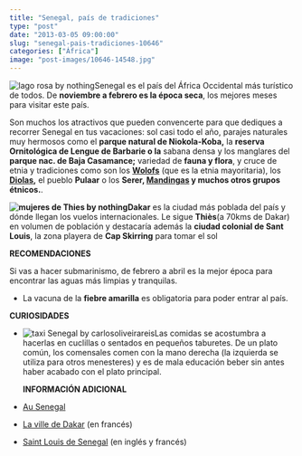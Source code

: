 ```yaml
---
title: "Senegal, país de tradiciones"
type: "post"
date: "2013-03-05 09:00:00"
slug: "senegal-pais-tradiciones-10646"
categories: ["África"]
image: "post-images/10646-14548.jpg"
---
```


 ![lago rosa by nothing](post-images/10646-14548.jpg "lago rosa by nothing")Senegal es el país del África Occidental más turístico de todos. De **noviembre a febrero es la época seca**, los mejores meses para visitar este país.

 Son muchos los atractivos que pueden convencerte para que dediques a recorrer Senegal en tus vacaciones: sol casi todo el año, parajes naturales muy hermosos como el **parque natural de Niokola-Koba,** la **reserva Ornitológica de Lengue de Barbarie o la** sabana densa y los manglares del **parque nac. de Baja Casamance;**  variedad de **fauna y flora**, y cruce de etnia y tradiciones como son los **[Wolofs](http://es.wikipedia.org/wiki/Wolof)** (que es la etnia mayoritaria), los **[Diolas](http://www.ikuska.com/Africa/Etnologia/Pueblos/Diola/index.htm),** el pueblo **Pulaar** o los **Serer, [Mandingas](http://es.wikipedia.org/wiki/Mandinga) y muchos otros grupos étnicos.**.

 **![mujeres de Thies by nothing](post-images/10646-14549.jpg "mujeres de Thies by nothing")Dakar** es la ciudad más poblada del país y dónde llegan los vuelos internacionales. Le sigue **Thiès**(a 70kms de Dakar) en volumen de población y destacaría además la **ciudad colonial de Sant Louis**, la zona playera de **Cap Skirring** para tomar el sol

 **RECOMENDACIONES**

 Si vas a hacer submarinismo, de febrero a abril es la mejor época para encontrar las aguas más limpias y tranquilas.

- La vacuna de la **fiebre amarilla** es obligatoria para poder entrar al país.

 **CURIOSIDADES**

- ![taxi Senegal by carlosoliveirareis](post-images/10646-14550.jpg "taxi Senegal by carlosoliveirareis")Las comidas se acostumbra a hacerlas en cuclillas o sentados en pequeños taburetes. De un plato común, los comensales comen con la mano derecha (la izquierda se utiliza para otros menesteres) y es de mala educación beber sin antes haber acabado con el plato principal.

  **INFORMACIÓN ADICIONAL**

- [Au Senegal](http://www.ausenegal.com/index_es.php)
- [La ville de Dakar](http://www.dakarville.sn/) (en francés)
- [Saint Louis de Senegal](http://www.saintlouisdusenegal.com/) (en inglés y francés)